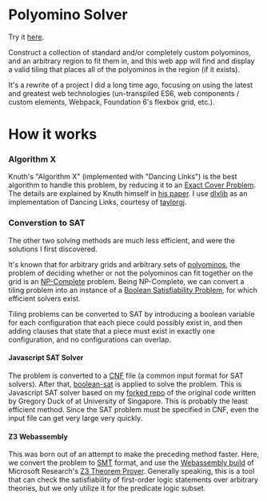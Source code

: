 # Polyomino Solver

Try it [here](https://cemulate.github.io/polyomino-solver).

Construct a collection of standard and/or completely custom polyominos, and an arbitrary region to fit them in, and this web app will find and display a valid tiling that places all of the polyominos in the region (if it exists).

It's a rewrite of a project I did a long time ago, focusing on using the latest and greatest web technologies (un-transpiled ES6, web components / custom elements, Webpack, Foundation 6's flexbox grid, etc.).

# How it works

### Algorithm X

Knuth's "Algorithm X" (implemented with "Dancing Links") is the best algorithm to handle this problem, by reducing it to an [Exact Cover Problem](https://en.wikipedia.org/wiki/Exact_cover).
The details are explained by Knuth himself in [his paper](https://arxiv.org/abs/cs/0011047).
I use [dlxlib](https://github.com/taylorjg/dlxlibjs/blob/master/src/dlx.js) as an implementation of Dancing Links, courtesy of [taylorgj](https://github.com/taylorjg).


### Converstion to SAT

The other two solving methods are much less efficient, and were the solutions I first discovered.

It's known that for arbitrary grids and arbitrary sets of [polyominos](https://en.wikipedia.org/wiki/Polyomino), the problem of deciding whether or not the polyominos can fit together on the grid is an [NP-Complete](https://en.wikipedia.org/wiki/NP-completeness) problem. Being NP-Complete, we can convert a tiling problem into an instance of a [Boolean Satisfiability Problem](https://en.wikipedia.org/wiki/Boolean_satisfiability_problem), for which efficient solvers exist.

Tiling problems can be converted to SAT by introducing a boolean variable for each configuration that each piece could possibly exist in, and then adding clauses that state that a piece must exist in exactly one configuration, and no configurations can overlap.

#### Javascript SAT Solver

The problem is converted to a [CNF](https://en.wikipedia.org/wiki/Conjunctive_normal_form) file (a common input format for SAT solvers).
After that, [boolean-sat](https://www.npmjs.com/package/boolean-sat) is applied to solve the problem.
This is Javascript SAT solver based on my [forked repo](https://github.com/cemulate/SAT.js) of the original code written by Gregory Duck of at University of Singapore.
This is probably the least efficient method.
Since the SAT problem must be specified in CNF, even the input file can get very large very quickly.

#### Z3 Webassembly

This was born out of an attempt to make the preceding method faster.
Here, we convert the problem to [SMT](http://smtlib.cs.uiowa.edu/)
 format, and use the [Webassembly build](https://github.com/cpitclaudel/z3.wasm) of Microsoft Research's [Z3 Theorem Prover](https://github.com/Z3Prover/z3).
 Generally speaking, this is a tool that can check the satisfiability of first-order logic statements over arbitrary theories, but we only utilize it for the predicate logic subset.
